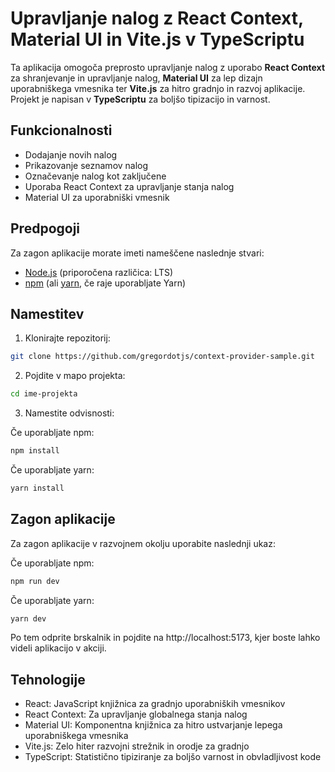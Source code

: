 # Upravljanje nalog z React Context, Material UI in Vite.js v TypeScriptu

Ta aplikacija omogoča preprosto upravljanje nalog z uporabo **React Context** za shranjevanje in upravljanje nalog, **Material UI** za lep dizajn uporabniškega vmesnika ter **Vite.js** za hitro gradnjo in razvoj aplikacije. Projekt je napisan v **TypeScriptu** za boljšo tipizacijo in varnost.

## Funkcionalnosti

- Dodajanje novih nalog
- Prikazovanje seznamov nalog
- Označevanje nalog kot zaključene
- Uporaba React Context za upravljanje stanja nalog
- Material UI za uporabniški vmesnik

## Predpogoji

Za zagon aplikacije morate imeti nameščene naslednje stvari:

- [Node.js](https://nodejs.org/) (priporočena različica: LTS)
- [npm](https://www.npmjs.com/) (ali [yarn](https://yarnpkg.com/), če raje uporabljate Yarn)

## Namestitev

1. Klonirajte repozitorij:

```bash
git clone https://github.com/gregordotjs/context-provider-sample.git
```

2. Pojdite v mapo projekta:
```bash
cd ime-projekta
```

3. Namestite odvisnosti:

Če uporabljate npm:
```bash
npm install
```

Če uporabljate yarn:

```bash
yarn install
```
## Zagon aplikacije
Za zagon aplikacije v razvojnem okolju uporabite naslednji ukaz:

Če uporabljate npm:

```bash
npm run dev
```

Če uporabljate yarn:

```bash
yarn dev
```
Po tem odprite brskalnik in pojdite na http://localhost:5173, kjer boste lahko videli aplikacijo v akciji.


## Tehnologije
* React: JavaScript knjižnica za gradnjo uporabniških vmesnikov
* React Context: Za upravljanje globalnega stanja nalog
* Material UI: Komponentna knjižnica za hitro ustvarjanje lepega uporabniškega vmesnika
* Vite.js: Zelo hiter razvojni strežnik in orodje za gradnjo
* TypeScript: Statistično tipiziranje za boljšo varnost in obvladljivost kode
